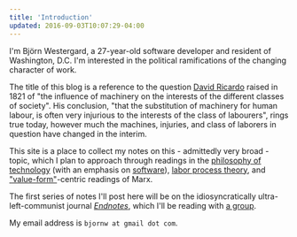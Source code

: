 ```yaml
---
title: 'Introduction'
updated: 2016-09-03T10:07:29-04:00
---
```


I'm Björn Westergard, a 27-year-old software developer and resident of Washington, D.C. I'm interested in the political ramifications of the changing character of work.

The title of this blog is a reference to the question [David Ricardo](http://www.econlib.org/library/Ricardo/ricP7.html#31.1) raised in 1821 of "the influence of machinery on the interests of the different classes of society". His conclusion, "that the substitution of machinery for human labour, is often very injurious to the interests of the class of labourers", rings true today, however much the machines, injuries, and class of laborers in question have changed in the interim.

This site is a place to collect my notes on this - admittedly very broad - topic, which I plan to approach through readings in the [philosophy of technology](http://plato.stanford.edu/entries/technology/) (with an emphasis on [software](http://plato.stanford.edu/entries/computer-science/)), [labor process theory](https://en.wikipedia.org/wiki/Labor_process_theory), and ["value-form"](https://viewpointmag.com/2013/10/21/between-marx-marxism-and-marxisms-ways-of-reading-marxs-theory/)-centric readings of Marx.

The first series of notes I'll post here will be on the idiosyncratically ultra-left-communist journal _[Endnotes](https://endnotes.org.uk/about)_, which I'll be reading with [a group](http://dc-endnotes.tumblr.com/).

My email address is `bjornw at gmail dot com`.
